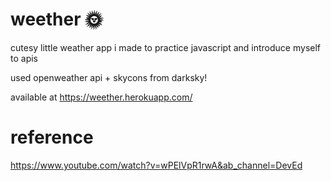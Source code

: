 # weether 🌞
cutesy little weather app i made to practice javascript and introduce myself to apis

used openweather api + skycons from darksky!

available at https://weether.herokuapp.com/

# reference
https://www.youtube.com/watch?v=wPElVpR1rwA&ab_channel=DevEd
